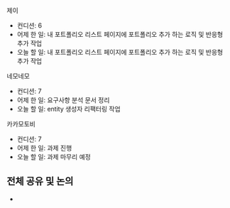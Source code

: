 
제이
- 컨디션: 6
- 어제 한 일: 내 포트폴리오 리스트 페이지에 포트폴리오 추가 하는 로직 및 반응형 추가 작업
- 오늘 할 일: 내 포트폴리오 리스트 페이지에 포트폴리오 추가 하는 로직 및 반응형 추가 작업 

네모네모
- 컨디션: 7
- 어제 한 일: 요구사항 분석 문서 정리
- 오늘 할 일: entity 생성자 리팩터링 작업

카카모토비
- 컨디션: 7
- 어제 한 일: 과제 진행
- 오늘 할 일: 과제 마무리 예정


## 전체 공유 및 논의
- 

